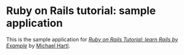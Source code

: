 # Ruby on Rails tutorial: sample application

This is the sample application for [*Ruby on Rails Tutorial: learn Rails by Example*](http://railstutorial.org/) by [Michael Hartl](http://michaelhartl.com).
